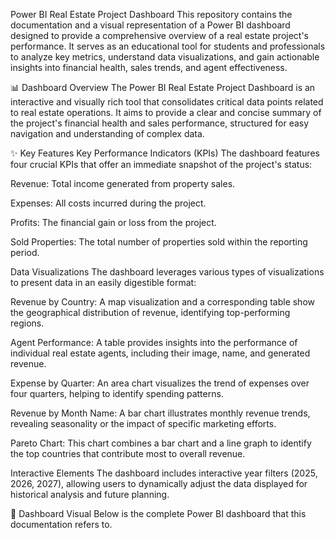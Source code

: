 Power BI Real Estate Project Dashboard
This repository contains the documentation and a visual representation of a Power BI dashboard designed to provide a comprehensive overview of a real estate project's performance. It serves as an educational tool for students and professionals to analyze key metrics, understand data visualizations, and gain actionable insights into financial health, sales trends, and agent effectiveness.

📊 Dashboard Overview
The Power BI Real Estate Project Dashboard is an interactive and visually rich tool that consolidates critical data points related to real estate operations. It aims to provide a clear and concise summary of the project's financial health and sales performance, structured for easy navigation and understanding of complex data.

✨ Key Features
Key Performance Indicators (KPIs)
The dashboard features four crucial KPIs that offer an immediate snapshot of the project's status:

Revenue: Total income generated from property sales.

Expenses: All costs incurred during the project.

Profits: The financial gain or loss from the project.

Sold Properties: The total number of properties sold within the reporting period.

Data Visualizations
The dashboard leverages various types of visualizations to present data in an easily digestible format:

Revenue by Country: A map visualization and a corresponding table show the geographical distribution of revenue, identifying top-performing regions.

Agent Performance: A table provides insights into the performance of individual real estate agents, including their image, name, and generated revenue.

Expense by Quarter: An area chart visualizes the trend of expenses over four quarters, helping to identify spending patterns.

Revenue by Month Name: A bar chart illustrates monthly revenue trends, revealing seasonality or the impact of specific marketing efforts.

Pareto Chart: This chart combines a bar chart and a line graph to identify the top countries that contribute most to overall revenue.

Interactive Elements
The dashboard includes interactive year filters (2025, 2026, 2027), allowing users to dynamically adjust the data displayed for historical analysis and future planning.

📸 Dashboard Visual
Below is the complete Power BI dashboard that this documentation refers to.